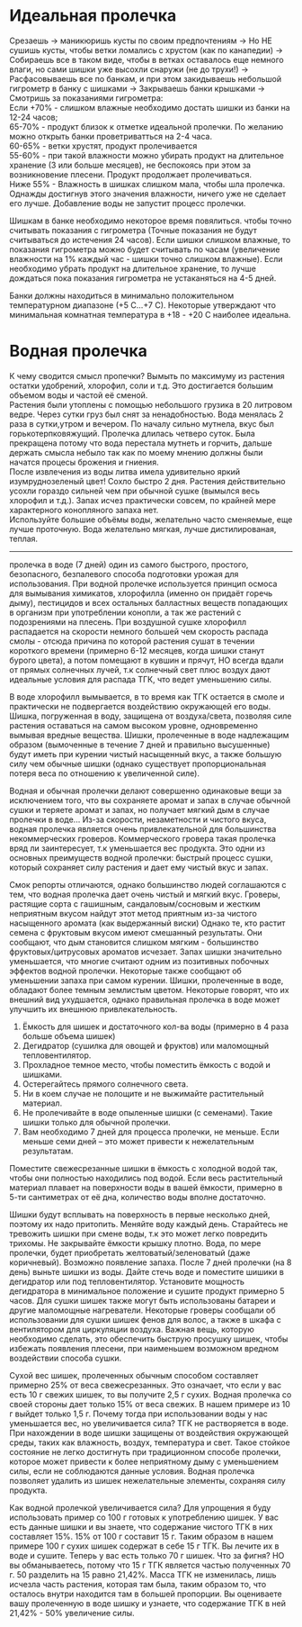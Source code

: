 # Идеальная пролечка
Срезаешь -> маникюришь кусты по своим предпочтениям -> Но НЕ сушишь кусты, чтобы ветки ломались с хрустом (как по канапедии) -> Собираешь все в таком виде, чтобы в ветках оставалось еще немного влаги, но сами шишки уже высохли снаружи (не до трухи!) -> Расфасовываешь все по банкам, и при этом закидываешь небольшой гигрометр в банку с шишками -> Закрываешь банки крышками -> Смотришь за показаниями гигрометра:  
Если +70% - слишком влажные необходимо достать шишки из банки на 12-24 часов;  
65-70% - продукт близок к отметке идеальной пролечки. По желанию можно открыть банки проветриватться на 2-4 часа.  
60-65% - ветки хрустят, продукт пролечивается  
55-60% - при такой влажности можно убирать продукт на длительное хранение (3 или больше месяцев), не беспокоясь при этом за возникновение плесени. Продукт продолжает пролечиваться.  
Ниже 55% - Влажность в шишках слишком мала, чтобы шла пролечка. Однажды достигнув этого значения влажности, ничего уже не сделает его лучше. Добавление воды не запустит процесс пролечки.

Шишкам в банке необходимо некоторое время повялиться. чтобы точно считывать показания с гигрометра (Точные показания не будут считываться до истечения 24 часов). Если шишки слишком влажные, то показания гигрометра можно будет считывать по часам (увеличение влажности на 1% каждый час - шишки точно слишком влажные). Если необходимо убрать продукт на длительное хранение, то лучше дождаться пока показания гигрометра не устаканяться на 4-5 дней.

Банки должны находиться в минимально положительном температурном диапазоне (+5 С...+7 С). Некоторые утверждают что минимальная комнатная температура в +18 - +20 С наиболее идеальна.
# Водная пролечка
К чему сводится смысл пропечки? Вымыть по максимуму из растения остатки удобрений, хлорофил, соли и т.д. Это достигается большим объемом воды и частой её сменой.  
Растения были утоплены с помощью небольшого грузика в 20 литровом ведре. Через сутки груз был снят за ненадобностью. Вода менялась 2 раза в сутки,утром и вечером. По началу сильно мутнела, вкус был горькотерпковяжущий. Пролечка длилась четверо суток. Была прекращена потому что вода перестала мутнеть и горчить, дальше держать смысла небыло так как по моему мнению должны были начатся процесы брожения и гниения.  
После извлечения из воды литва имела удивительно яркий изумруднозеленый цвет! Сохло быстро 2 дня. Растения действительно усохли гораздо сильней чем при обычной сушке (вымылся весь хлорофил и т.д.). Запах исчез практически совсем, по крайней мере характерного конопляного запаха нет.  
Используйте большие объёмы воды, желательно часто сменяемые, еще лучше проточную. Вода желательно мягкая, лучше дистилированая, теплая.


----------

пролечка в воде (7 дней) один из самого быстрого, простого, безопасного, безпалевого способа подготовки урожая для использования. При водной пролечке используется принцип осмоса для вымывания химикатов, хлорофилла (именно он придаёт горечь дыму), пестицидов и всех остальных балластных веществ попадающих в организм при употреблении конопли, а так же растений с подозрениями на плесень. При воздушной сушке хлорофилл распадается на скорости немного большей чем скорость распада смолы - отсюда причина по которой растения сушат в течении короткого времени (примерно 6-12 месяцев, когда шишки станут бурого цвета), а потом помещают в кувшин и прячут, НО всегда вдали от прямых солнечных лучей, т.к солнечный свет плюс воздух дают идеальные условия для распада ТГК, что ведет уменьшению силы.

В воде хлорофилл вымывается, в то время как ТГК остается в смоле и практически не подвергается воздействию окружающей его воды.
Шишка, погруженная в воду, защищена от воздуха/света, позволяя силе растения оставаться на самом высоком уровне, одновременно вымывая вредные вещества.
Шишки, пролеченные в воде надлежащим образом (вымоченные в течение 7 дней и правильно высушенные) будут иметь при курении чистый насыщенный вкус, а также большую силу чем обычные шишки (однако существует пропорциональная потеря веса по отношению к увеличенной силе).

Водная и обычная пролечки делают совершенно одинаковые вещи за исключением того, что вы сохраняете аромат и запах в случае обычной сушки и теряете аромат и запах, но получает мягкий дым в случае пролечки в воде...
Из-за скорости, незаметности и чистого вкуса, водная пролечка является очень привлекательной для большинства некоммерческих гроверов. Коммерческого гровера такая пролечка вряд ли заинтересует, т.к уменьшается вес продукта.
Это одни из основных преимуществ водной пролечки: быстрый процесс сушки, который сохраняет силу растения и дает ему чистый вкус и запах.

Смок репорты отличаются, однако большинство людей соглашаются с тем, что водная пролечка дает очень чистый и мягкий вкус. Гроверы, растящие сорта с гашишным, сандаловым/сосновым и жестким неприятным вкусом найдут этот метод приятным из-за чистого насыщенного аромата (как выдержанный виски)
Однако те, кто растит семена с фруктовым вкусом имеют смешанный результаты. Они сообщают, что дым становится слишком мягким - большинство фруктовых/цитрусовых ароматов исчезает.
Запах шишки значительно уменьшается, что многие считают одним из позитивных побочных эффектов водной пролечки. Некоторые также сообщают об уменьшении запаха при самом курении.
Шишки, пролеченные в воде, обладают более темным землистым цветом. Некоторые говорят, что их внешний вид ухудшается, однако правильная пролечка в воде может улучшить их внешнюю привлекательность.

1. Ёмкость для шишек и достаточного кол-ва воды (примерно в 4 раза больше объема шишек)
2. Дегидратор (сушилка для овощей и фруктов) или маломощный тепловентилятор.
3. Прохладное темное место, чтобы поместить ёмкость с водой и шишками.
4. Остерегайтесь прямого солнечного света.
5. Ни в коем случае не полощите и не выжимайте растительный материал.
6. Не пролечивайте в воде опыленные шишки (с семенами). Такие шишки только для обычной пролечки.
7. Вам необходимо 7 дней для процесса пролечки, не меньше. Если меньше семи дней – это может привести к нежелательным результатам.

Поместите свежесрезанные шишки в ёмкость с холодной водой так, чтобы они полностью находились под водой. Если весь растительный материал плавает на поверхности воды в вашей ёмкости, примерно в 5-ти сантиметрах от её дна, количество воды вполне достаточно.

Шишки будут всплывать на поверхность в первые несколько дней, поэтому их надо притопить. Меняйте воду каждый день. Старайтесь не тревожить шишки при смене воды, т.к это может легко повредить трихомы. Не закрывайте ёмкости крышку плотно. Вода, по мере пролечки, будет приобретать желтоватый/зеленоватый (даже коричневый). Возможно появление запаха. После 7 дней пролечки (на 8 день) выньте шишки из воды. Дайте стечь воде и поместите шишики в дегидратор или под тепловентилятор. Установите мощность дегидратора в минимальное положение и сушите продукт примерно 5 часов. Для сушки шишек также могут быть использованы батареи и другие маломощные нагреватели. Некоторые гроверы сообщали об использовании для сушки шишек фенов для волос, а также в шкафа с вентилятором для циркуляции воздуха. Важная вещь, которую необходимо сделать, это обеспечить быструю просушку шишек, чтобы избежать появления плесени, при наименьшем возможном вредном воздействии способа сушки.

Сухой вес шишек, пролеченных обычным способом составляет примерно 25% от веса свежесрезанных. Это означает, что если у вас есть 10 г свежих шишек, то вы получите 2,5 г сухих.
Водная пролечка со своей стороны дает только 15% от веса свежих. В нашем примере из 10 г выйдет только 1,5 г.
Почему тогда при использовании воды у нас уменьшается вес, но увеличивается сила?
ТГК не растворяется в воде. При нахождении в воде шишки защищены от воздействия окружающей среды, таких как влажность, воздух, температура и свет. Такое стойкое состояние не легко достигнуть при традиционном способе пролечки, которое может привести к более неприятному дыму с уменьшением силы, если не соблюдаются данные условия.
Водная пролечка позволяет удалить из шишек нежелательные элементы, сохраняя силу продукта. 

Как водной пролечкой увеличивается сила?
Для упрощения я буду использовать пример со 100 г готовых к употреблению шишек. У вас есть данные шишки и вы знаете, что содержание чистого ТГК в них составляет 15%. 15% от 100 г составит 15 г. Таким образом в нашем примере 100 г сухих шишек содержат в себе 15 г ТГК. Вы лечите их в воде и сушите. Теперь у вас есть только 70 г шишек. Что за фигня? НО вы обманываетесь, потому что 15 г ТГК является частью полученных 70 г. 50 разделить на 15 равно 21,42%. Масса ТГК не изменилась, лишь исчезла часть растения, которая там была, таким образом то, что осталось внутри находится там в большей пропорции. Вы оцениваете вашу пролеченную в воде шишку и узнаете, что содержание ТГК в ней 21,42% - 50% увеличение силы.
